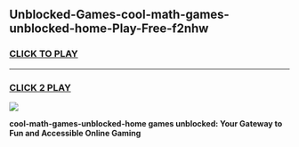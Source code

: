 
## Unblocked-Games-cool-math-games-unblocked-home-Play-Free-f2nhw
<h3>
<a href="https://premium76.site?title=cool-math-games-unblocked-home&ref=10A">CLICK TO PLAY</a></h3>
<hr>

<h3>
<a href="https://premium76.site?title=cool-math-games-unblocked-home&ref=10A">CLICK 2 PLAY</a>
  
</h3>

<a href="https://premium76.site?title=cool-math-games-unblocked-home&ref=10A"><img src="https://clearcache.store/games.png"></a>


**cool-math-games-unblocked-home games unblocked: Your Gateway to Fun and Accessible Online Gaming**
